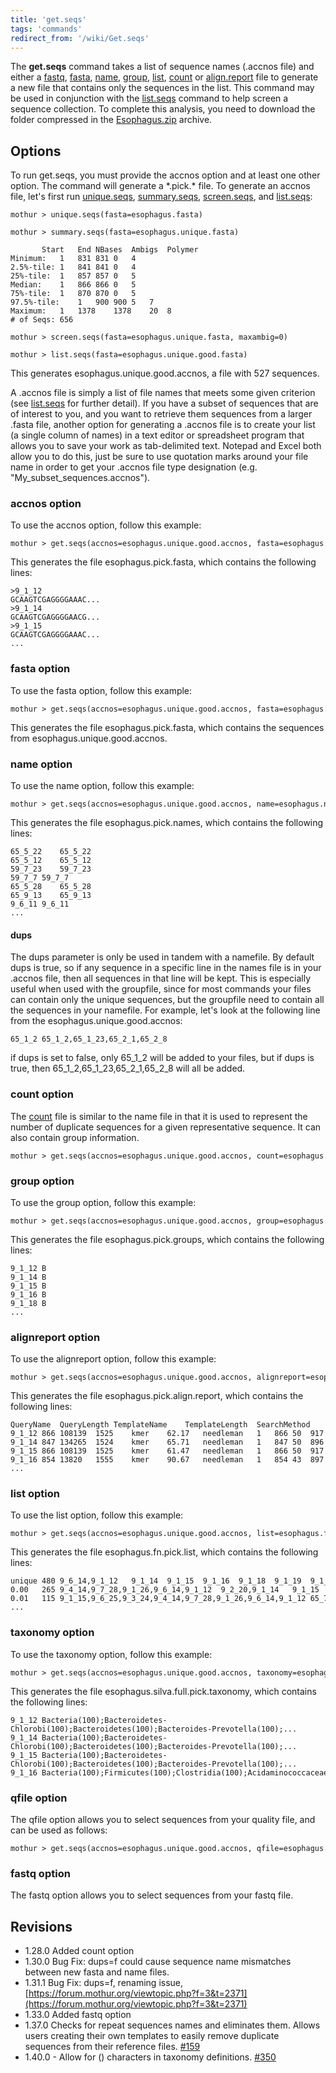 ```yaml
---
title: 'get.seqs'
tags: 'commands'
redirect_from: '/wiki/Get.seqs'
---
```

The **get.seqs** command takes a list of sequence
names (.accnos file) and either a [ fastq](fastq_file), [
fasta](fasta_file), [ name](name_file), [
group](group_file), [ list](list_file), [
count](Count_File) or [
align.report](align.report_file) file to generate a new file
that contains only the sequences in the list. This command may be used
in conjunction with the [list.seqs](list.seqs) command to
help screen a sequence collection. To complete this analysis, you need
to download the folder compressed in the [
Esophagus.zip](https://mothur.s3.us-east-2.amazonaws.com/wiki/esophagus.zip) archive.


## Options

To run get.seqs, you must provide the accnos option and at least one
other option. The command will generate a \*.pick.\* file. To generate
an accnos file, let\'s first run [unique.seqs](unique.seqs),
[summary.seqs](summary.seqs),
[screen.seqs](screen.seqs), and
[list.seqs](list.seqs):

    mothur > unique.seqs(fasta=esophagus.fasta)

    mothur > summary.seqs(fasta=esophagus.unique.fasta)

           Start   End NBases  Ambigs  Polymer
    Minimum:   1   831 831 0   4
    2.5%-tile: 1   841 841 0   4
    25%-tile:  1   857 857 0   5
    Median:    1   866 866 0   5
    75%-tile:  1   870 870 0   5
    97.5%-tile:    1   900 900 5   7
    Maximum:   1   1378    1378    20  8
    # of Seqs: 656

    mothur > screen.seqs(fasta=esophagus.unique.fasta, maxambig=0)

    mothur > list.seqs(fasta=esophagus.unique.good.fasta)

This generates esophagus.unique.good.accnos, a file with 527 sequences.

A .accnos file is simply a list of file names that meets some given
criterion (see [list.seqs](list.seqs) for further detail). If
you have a subset of sequences that are of interest to you, and you want
to retrieve them sequences from a larger .fasta file, another option for
generating a .accnos file is to create your list (a single column of
names) in a text editor or spreadsheet program that allows you to save
your work as tab-delimited text. Notepad and Excel both allow you to do
this, just be sure to use quotation marks around your file name in order
to get your .accnos file type designation (e.g.
\"My\_subset\_sequences.accnos\").

### accnos option

To use the accnos option, follow this example:

    mothur > get.seqs(accnos=esophagus.unique.good.accnos, fasta=esophagus.fasta)

This generates the file esophagus.pick.fasta, which contains the
following lines:

    >9_1_12
    GCAAGTCGAGGGGAAAC...
    >9_1_14
    GCAAGTCGAGGGGAACG...
    >9_1_15
    GCAAGTCGAGGGGAAAC...
    ...

### fasta option

To use the fasta option, follow this example:

    mothur > get.seqs(accnos=esophagus.unique.good.accnos, fasta=esophagus.fasta)

This generates the file esophagus.pick.fasta, which contains the
sequences from esophagus.unique.good.accnos.

### name option

To use the name option, follow this example:

    mothur > get.seqs(accnos=esophagus.unique.good.accnos, name=esophagus.names)

This generates the file esophagus.pick.names, which contains the
following lines:

    65_5_22    65_5_22
    65_5_12    65_5_12
    59_7_23    59_7_23
    59_7_7 59_7_7
    65_5_28    65_5_28
    65_9_13    65_9_13
    9_6_11 9_6_11
    ...

#### dups

The dups parameter is only be used in tandem with a namefile. By default
dups is true, so if any sequence in a specific line in the names file is
in your .accnos file, then all sequences in that line will be kept. This
is especially useful when used with the groupfile, since for most
commands your files can contain only the unique sequences, but the
groupfile need to contain all the sequences in your namefile. For
example, let\'s look at the following line from the
esophagus.unique.good.accnos:

    65_1_2 65_1_2,65_1_23,65_2_1,65_2_8

if dups is set to false, only 65\_1\_2 will be added to your files, but
if dups is true, then 65\_1\_2,65\_1\_23,65\_2\_1,65\_2\_8 will all be
added.

### count option

The [ count](Count_File) file is similar to the name file in
that it is used to represent the number of duplicate sequences for a
given representative sequence. It can also contain group information.

    mothur > get.seqs(accnos=esophagus.unique.good.accnos, count=esophagus.count_table)

### group option

To use the group option, follow this example:

    mothur > get.seqs(accnos=esophagus.unique.good.accnos, group=esophagus.groups)

This generates the file esophagus.pick.groups, which contains the
following lines:

    9_1_12 B
    9_1_14 B
    9_1_15 B
    9_1_16 B
    9_1_18 B
    ...

### alignreport option

To use the alignreport option, follow this example:

    mothur > get.seqs(accnos=esophagus.unique.good.accnos, alignreport=esophagus.align.report)

This generates the file esophagus.pick.align.report, which contains the
following lines:

    QueryName  QueryLength TemplateName    TemplateLength  SearchMethod    SearchScore AlignmentMethod QueryStart  QueryEnd    TemplateStart   TemplateEnd PairwiseAlignmentLength GapsInQuery GapsInTemplate  LongestInsert   SimBtwnQuery&Template   
    9_1_12 866 108139  1525    kmer    62.17   needleman   1   866 50  917 868 2   0   0   91.36   
    9_1_14 847 134265  1524    kmer    65.71   needleman   1   847 50  896 849 2   2   0   90.81   
    9_1_15 866 108139  1525    kmer    61.47   needleman   1   866 50  917 869 3   1   1   91.02   
    9_1_16 854 13820   1555    kmer    90.67   needleman   1   854 43  897 859 5   4   1   97.56   
    ...

### list option

To use the list option, follow this example:

    mothur > get.seqs(accnos=esophagus.unique.good.accnos, list=esophagus.fn.list)

This generates the file esophagus.fn.pick.list, which contains the
following lines:

    unique 480 9_6_14,9_1_12   9_1_14  9_1_15  9_1_16  9_1_18  9_1_19  9_1_20  9_1_26  9_1_27  ... 
    0.00   265 9_4_14,9_7_28,9_1_26,9_6_14,9_1_12  9_2_20,9_1_14   9_1_15  9_1_16 ...
    0.01   115 9_1_15,9_6_25,9_3_24,9_4_14,9_7_28,9_1_26,9_6_14,9_1_12 65_7_10,65_1_30,9_6_15,9_8_20, ...
    ...

### taxonomy option

To use the taxonomy option, follow this example:

    mothur > get.seqs(accnos=esophagus.unique.good.accnos, taxonomy=esophagus.silva.full.taxonomy)

This generates the file esophagus.silva.full.pick.taxonomy, which
contains the following lines:

    9_1_12 Bacteria(100);Bacteroidetes-Chlorobi(100);Bacteroidetes(100);Bacteroides-Prevotella(100);...
    9_1_14 Bacteria(100);Bacteroidetes-Chlorobi(100);Bacteroidetes(100);Bacteroides-Prevotella(100);...
    9_1_15 Bacteria(100);Bacteroidetes-Chlorobi(100);Bacteroidetes(100);Bacteroides-Prevotella(100);...
    9_1_16 Bacteria(100);Firmicutes(100);Clostridia(100);Acidaminococcaceae(100);Veillonella(100);...

### qfile option

The qfile option allows you to select sequences from your quality file,
and can be used as follows:

    mothur > get.seqs(accnos=esophagus.unique.good.accnos, qfile=esophagus.qual)

### fastq option

The fastq option allows you to select sequences from your fastq file.

## Revisions

-   1.28.0 Added count option
-   1.30.0 Bug Fix: dups=f could cause sequence name mismatches between
    new fasta and name files.
-   1.31.1 Bug Fix: dups=f, renaming issue,
    [https://forum.mothur.org/viewtopic.php?f=3&t=2371](https://forum.mothur.org/viewtopic.php?f=3&t=2371)
-   1.33.0 Added fastq option
-   1.37.0 Checks for repeat sequences names and eliminates them. Allows
    users creating their own templates to easily remove duplicate
    sequences from their reference files.
    [\#159](https://github.com/mothur/mothur/issues/159)
-   1.40.0 - Allow for () characters in taxonomy definitions.
    [\#350](https://github.com/mothur/mothur/issues/350)


